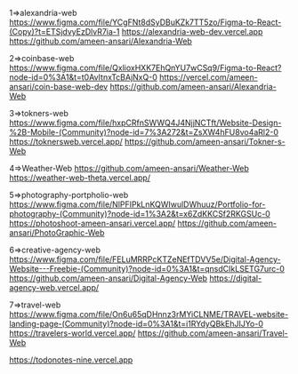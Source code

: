 1=>alexandria-web
https://www.figma.com/file/YCgFNt8dSyDBuKZk7TT5zo/Figma-to-React-(Copy)?t=ETSjdvyEzDlvR7ia-1
https://alexandria-web-dev.vercel.app
https://github.com/ameen-ansari/Alexandria-Web

2=>coinbase-web
https://www.figma.com/file/QxlioxHXK7EhQnYU7wCSq9/Figma-to-React?node-id=0%3A1&t=t0AvItnxTcBAjNxQ-0
https://vercel.com/ameen-ansari/coin-base-web-dev
https://github.com/ameen-ansari/Alexandria-Web

3=>tokners-web
https://www.figma.com/file/hxpCRfnSWWQ4J4NjjNCTft/Website-Design-%2B-Mobile-(Community)?node-id=7%3A272&t=ZsXW4hFU8vo4aRl2-0
https://toknersweb.vercel.app/
https://github.com/ameen-ansari/Tokner-s-Web

4=>Weather-Web
https://github.com/ameen-ansari/Weather-Web
https://weather-web-theta.vercel.app/

5=>photography-portpholio-web
https://www.figma.com/file/NlPFIPkLnKQWIwulDWhuuz/Portfolio-for-photography-(Community)?node-id=1%3A2&t=x6ZdKKCSf2RKGSUc-0
https://photoshoot-ameen-ansari.vercel.app/
https://github.com/ameen-ansari/PhotoGraphic-Web

6=>creative-agency-web
https://www.figma.com/file/FELuMRRPcKTZeNEfTDVV5e/Digital-Agency-Website---Freebie-(Community)?node-id=0%3A1&t=qnsdCIkLSETG7urc-0
https://github.com/ameen-ansari/Digital-Agency-Web
https://digital-agency-web.vercel.app/

7=>travel-web
https://www.figma.com/file/On6u65qDHnnz3rMYiCLNME/TRAVEL-website-landing-page-(Community)?node-id=0%3A1&t=i1RYdyQBkEhJIJYo-0
https://travelers-world.vercel.app/
https://github.com/ameen-ansari/Travel-Web

https://todonotes-nine.vercel.app

